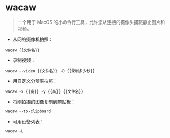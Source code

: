 # wacaw

> 一个用于 MacOS 的小命令行工具，允许您从连接的摄像头捕获静止图片和视频。

- 从网络摄像机拍照：

`wacaw {{文件名}}`

- 录制视频：

`wacaw --video {{文件名}} -D {{录制多少秒}}`

- 用自定义分辨率拍照：

`wacaw -x {{宽}} -y {{高}} {{文件名}}`

- 将刚拍摄的图像复制到剪贴板：

`wacaw --to-clipboard`

- 可用设备列表：

`wacaw -L`
